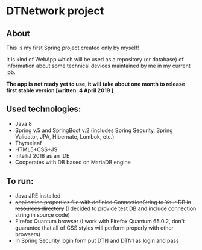 **DTNetwork project**
===================

**About**
----------
This is my first Spring project created only by myself!

It is kind of WebApp which will be used as a repository (or database) of information about some technical devices 
maintained by me in my current job.

**The app is not ready yet to use, it will take about one month to release first stable version [written: 4 April 2019 ]**

**Used technologies:**
-----------------------
* Java 8
* Spring v.5 and SpringBoot v.2 (includes Spring Security, Spring Validator, JPA, Hibernate, Lombok, etc.)
* Thymeleaf
* HTML5+CSS+JS
* IntelliJ 2018 as an IDE
* Cooperates with DB based on MariaDB engine
 

**To run:**
-------------
* Java JRE installed
* ~~application.properties file with definied ConnectionString to Your DB in resources directory~~ (I decided to provide test DB and include connection string in source code)
* Firefox Quantum browser (I work with Firefox Quantum 65.0.2, don't guarantee that all of CSS styles will perform properly with other browsers)
* In Spring Security login form put DTN and DTN1 as login and pass

